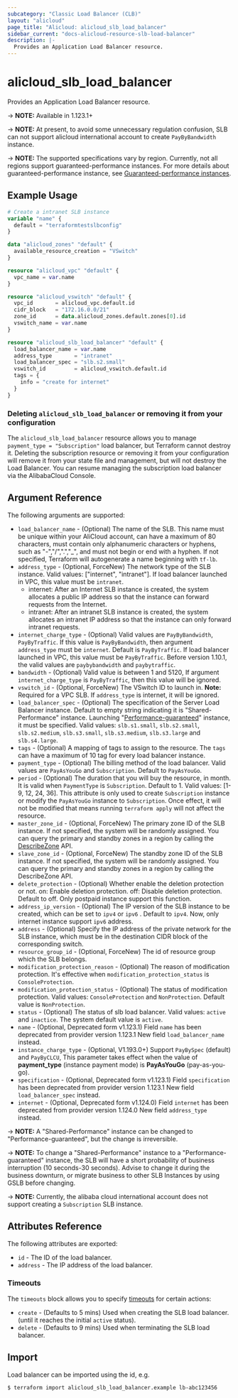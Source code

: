 ```yaml
---
subcategory: "Classic Load Balancer (CLB)"
layout: "alicloud"
page_title: "Alicloud: alicloud_slb_load_balancer"
sidebar_current: "docs-alicloud-resource-slb-load-balancer"
description: |-
  Provides an Application Load Balancer resource.
---
```


# alicloud\_slb\_load\_balancer

Provides an Application Load Balancer resource.

-> **NOTE:** Available in 1.123.1+

-> **NOTE:** At present, to avoid some unnecessary regulation confusion, SLB can not support alicloud international account to create `PayByBandwidth` instance.

-> **NOTE:** The supported specifications vary by region. Currently, not all regions support guaranteed-performance instances.
For more details about guaranteed-performance instance, see [Guaranteed-performance instances](https://www.alibabacloud.com/help/doc-detail/27657.htm).

## Example Usage

```terraform
# Create a intranet SLB instance
variable "name" {
  default = "terraformtestslbconfig"
}

data "alicloud_zones" "default" {
  available_resource_creation = "VSwitch"
}

resource "alicloud_vpc" "default" {
  vpc_name = var.name
}

resource "alicloud_vswitch" "default" {
  vpc_id       = alicloud_vpc.default.id
  cidr_block   = "172.16.0.0/21"
  zone_id      = data.alicloud_zones.default.zones[0].id
  vswitch_name = var.name
}

resource "alicloud_slb_load_balancer" "default" {
  load_balancer_name = var.name
  address_type       = "intranet"
  load_balancer_spec = "slb.s2.small"
  vswitch_id         = alicloud_vswitch.default.id
  tags = {
    info = "create for internet"
  }
}
```

### Deleting `alicloud_slb_load_balancer` or removing it from your configuration

The `alicloud_slb_load_balancer` resource allows you to manage `payment_type = "Subscription"` load balancer, but Terraform cannot destroy it.
Deleting the subscription resource or removing it from your configuration will remove it from your state file and management, but will not destroy the Load Balancer.
You can resume managing the subscription load balancer via the AlibabaCloud Console.

## Argument Reference

The following arguments are supported:

* `load_balancer_name` - (Optional) The name of the SLB. This name must be unique within your AliCloud account, can have a maximum of 80 characters,
must contain only alphanumeric characters or hyphens, such as "-","/",".","_", and must not begin or end with a hyphen. If not specified,
Terraform will autogenerate a name beginning with `tf-lb`.
* `address_type` - (Optional, ForceNew) The network type of the SLB instance. Valid values: ["internet", "intranet"]. If load balancer launched in VPC, this value must be `intranet`.
    - internet: After an Internet SLB instance is created, the system allocates a public IP address so that the instance can forward requests from the Internet.
    - intranet: After an intranet SLB instance is created, the system allocates an intranet IP address so that the instance can only forward intranet requests.
* `internet_charge_type` - (Optional) Valid values are `PayByBandwidth`, `PayByTraffic`. If this value is `PayByBandwidth`, then argument `address_type` must be `internet`. Default is `PayByTraffic`. If load balancer launched in VPC, this value must be `PayByTraffic`. Before version 1.10.1, the valid values are `paybybandwidth` and `paybytraffic`.
* `bandwidth` - (Optional) Valid value is between 1 and 5120, If argument `internet_charge_type` is `PayByTraffic`, then this value will be ignored.
* `vswitch_id` - (Optional, ForceNew) The VSwitch ID to launch in. **Note:** Required for a VPC SLB. If `address_type` is internet, it will be ignored.
* `load_balancer_spec` - (Optional) The specification of the Server Load Balancer instance. Default to empty string indicating it is "Shared-Performance" instance.
 Launching "[Performance-guaranteed](https://www.alibabacloud.com/help/doc-detail/27657.htm)" instance, it must be specified. Valid values: `slb.s1.small`, `slb.s2.small`, `slb.s2.medium`,
 `slb.s3.small`, `slb.s3.medium`, `slb.s3.large` and `slb.s4.large`.
* `tags` - (Optional) A mapping of tags to assign to the resource. The `tags` can have a maximum of 10 tag for every load balancer instance.
* `payment_type` - (Optional) The billing method of the load balancer. Valid values are `PayAsYouGo` and `Subscription`. Default to `PayAsYouGo`.
* `period` - (Optional) The duration that you will buy the resource, in month. It is valid when `PaymentType` is `Subscription`. Default to 1. Valid values: [1-9, 12, 24, 36]. This attribute is only used to create `Subscription` instance or modify the `PayAsYouGo` instance to `Subscription`. Once effect, it will not be modified that means running `terraform apply` will not affect the resource.
* `master_zone_id` - (Optional, ForceNew) The primary zone ID of the SLB instance. If not specified, the system will be randomly assigned. You can query the primary and standby zones in a region by calling the [DescribeZone](https://help.aliyun.com/document_detail/27585.htm) API.
* `slave_zone_id` - (Optional, ForceNew) The standby zone ID of the SLB instance. If not specified, the system will be randomly assigned. You can query the primary and standby zones in a region by calling the DescribeZone API.
* `delete_protection` - (Optional) Whether enable the deletion protection or not. on: Enable deletion protection. off: Disable deletion protection. Default to off. Only postpaid instance support this function.   
* `address_ip_version` - (Optional) The IP version of the SLB instance to be created, which can be set to `ipv4` or `ipv6` . Default to `ipv4`. Now, only internet instance support `ipv6` address.
* `address` - (Optional) Specify the IP address of the private network for the SLB instance, which must be in the destination CIDR block of the corresponding switch.
* `resource_group_id` - (Optional, ForceNew) The id of resource group which the SLB belongs.
* `modification_protection_reason` - (Optional) The reason of modification protection. It's effective when `modification_protection_status` is `ConsoleProtection`.
* `modification_protection_status` - (Optional) The status of modification protection. Valid values: `ConsoleProtection` and `NonProtection`. Default value is `NonProtection`.
* `status` - (Optional) The status of slb load balancer. Valid values: `active` and `inactice`. The system default value is `active`.
* `name` - (Optional, Deprecated form v1.123.1) Field `name` has been deprecated from provider version 1.123.1 New field `load_balancer_name` instead.
* `instance_charge_type` - (Optional, V1.193.0+) Support `PayBySpec` (default) and `PayByCLCU`, This parameter takes effect when the value of **payment_type** (instance payment mode) is **PayAsYouGo** (pay-as-you-go).
* `specification` - (Optional, Deprecated form v1.123.1) Field `specification` has been deprecated from provider version 1.123.1 New field `load_balancer_spec` instead.
* `internet` - (Optional, Deprecated form v1.124.0) Field `internet` has been deprecated from provider version 1.124.0 New field `address_type` instead.

-> **NOTE:** A "Shared-Performance" instance can be changed to "Performance-guaranteed", but the change is irreversible.

-> **NOTE:** To change a "Shared-Performance" instance to a "Performance-guaranteed" instance, the SLB will have a short probability of business interruption (10 seconds-30 seconds). Advise to change it during the business downturn, or migrate business to other SLB Instances by using GSLB before changing.

-> **NOTE:** Currently, the alibaba cloud international account does not support creating a `Subscription` SLB instance.

## Attributes Reference

The following attributes are exported:

* `id` - The ID of the load balancer.
* `address` - The IP address of the load balancer.

### Timeouts

The `timeouts` block allows you to specify [timeouts](https://www.terraform.io/docs/configuration-0-11/resources.html#timeouts) for certain actions:

* `create` - (Defaults to 5 mins) Used when creating the SLB load balancer.(until it reaches the initial `active` status). 
* `delete` - (Defaults to 9 mins) Used when terminating the SLB load balancer.

## Import

Load balancer can be imported using the id, e.g.

```shell
$ terraform import alicloud_slb_load_balancer.example lb-abc123456
```
